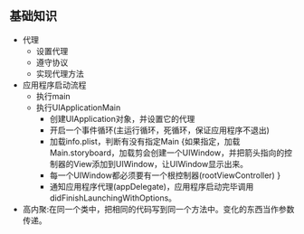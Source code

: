 ##  基础知识
- 代理
    - 设置代理
    - 遵守协议
    - 实现代理方法
- 应用程序启动流程
    - 执行main
    - 执行UIApplicationMain
        - 创建UIApplication对象，并设置它的代理
        - 开启一个事件循环(主运行循环，死循环，保证应用程序不退出)
        - 加载info.plist，判断有没有指定Main
        {如果指定，加载Main.storyboard，加载剪会创建一个UIWindow，并把箭头指向的控制器的View添加到UIWindow，让UIWindow显示出来。
        - 每一个UIWindow都必须要有一个根控制器(rootViewController)
        }
        - 通知应用程序代理(appDelegate)，应用程序启动完毕调用didFinishLaunchingWithOptions。
- 高内聚:在同一个类中，把相同的代码写到同一个方法中。变化的东西当作参数传递。
    